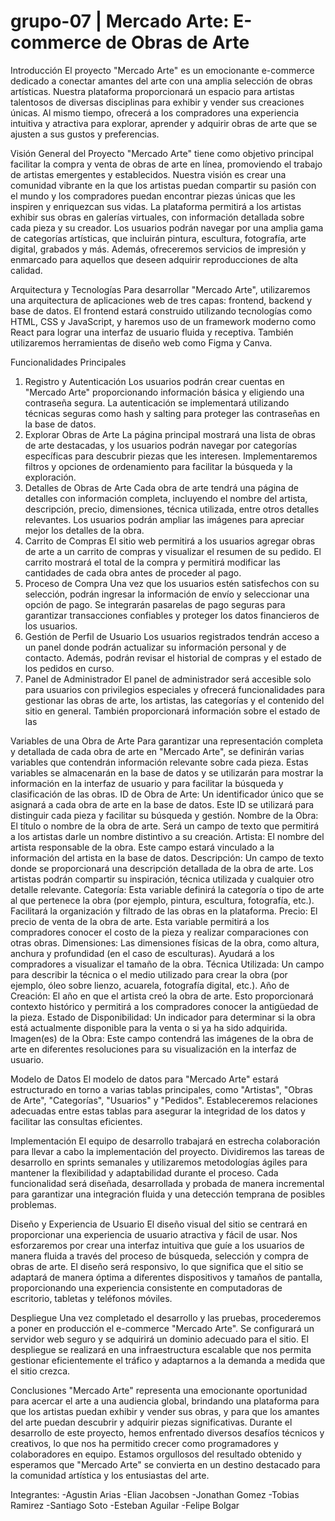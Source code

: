 # grupo-07 | Mercado Arte: E-commerce de Obras de Arte

Introducción
El proyecto "Mercado Arte" es un emocionante e-commerce dedicado a conectar amantes del arte con una amplia selección de obras artísticas. Nuestra plataforma proporcionará un espacio para artistas talentosos de diversas disciplinas para exhibir y vender sus creaciones únicas. Al mismo tiempo, ofrecerá a los compradores una experiencia intuitiva y atractiva para explorar, aprender y adquirir obras de arte que se ajusten a sus gustos y preferencias.

Visión General del Proyecto
"Mercado Arte" tiene como objetivo principal facilitar la compra y venta de obras de arte en línea, promoviendo el trabajo de artistas emergentes y establecidos. Nuestra visión es crear una comunidad vibrante en la que los artistas puedan compartir su pasión con el mundo y los compradores puedan encontrar piezas únicas que les inspiren y enriquezcan sus vidas.
La plataforma permitirá a los artistas exhibir sus obras en galerías virtuales, con información detallada sobre cada pieza y su creador. Los usuarios podrán navegar por una amplia gama de categorías artísticas, que incluirán pintura, escultura, fotografía, arte digital, grabados y más. Además, ofreceremos servicios de impresión y enmarcado para aquellos que deseen adquirir reproducciones de alta calidad.

Arquitectura y Tecnologías
Para desarrollar "Mercado Arte", utilizaremos una arquitectura de aplicaciones web de tres capas: frontend, backend y base de datos. El frontend estará construido utilizando tecnologías como HTML, CSS y JavaScript, y haremos uso de un framework moderno como React para lograr una interfaz de usuario fluida y receptiva.
También utilizaremos herramientas de diseño web como Figma y Canva.





Funcionalidades Principales
1. Registro y Autenticación
Los usuarios podrán crear cuentas en "Mercado Arte" proporcionando información básica y eligiendo una contraseña segura. La autenticación se implementará utilizando técnicas seguras como hash y salting para proteger las contraseñas en la base de datos.
2. Explorar Obras de Arte
La página principal mostrará una lista de obras de arte destacadas, y los usuarios podrán navegar por categorías específicas para descubrir piezas que les interesen. Implementaremos filtros y opciones de ordenamiento para facilitar la búsqueda y la exploración.
3. Detalles de Obras de Arte
Cada obra de arte tendrá una página de detalles con información completa, incluyendo el nombre del artista, descripción, precio, dimensiones, técnica utilizada, entre otros detalles relevantes. Los usuarios podrán ampliar las imágenes para apreciar mejor los detalles de la obra.
4. Carrito de Compras
El sitio web permitirá a los usuarios agregar obras de arte a un carrito de compras y visualizar el resumen de su pedido. El carrito mostrará el total de la compra y permitirá modificar las cantidades de cada obra antes de proceder al pago.
5. Proceso de Compra
Una vez que los usuarios estén satisfechos con su selección, podrán ingresar la información de envío y seleccionar una opción de pago. Se integrarán pasarelas de pago seguras para garantizar transacciones confiables y proteger los datos financieros de los usuarios.
6. Gestión de Perfil de Usuario
Los usuarios registrados tendrán acceso a un panel donde podrán actualizar su información personal y de contacto. Además, podrán revisar el historial de compras y el estado de los pedidos en curso.
7. Panel de Administrador
El panel de administrador será accesible solo para usuarios con privilegios especiales y ofrecerá funcionalidades para gestionar las obras de arte, los artistas, las categorías y el contenido del sitio en general. También proporcionará información sobre el estado de las 

Variables de una Obra de Arte
Para garantizar una representación completa y detallada de cada obra de arte en "Mercado Arte", se definirán varias variables que contendrán información relevante sobre cada pieza. Estas variables se almacenarán en la base de datos y se utilizarán para mostrar la información en la interfaz de usuario y para facilitar la búsqueda y clasificación de las obras.
ID de Obra de Arte:
Un identificador único que se asignará a cada obra de arte en la base de datos. Este ID se utilizará para distinguir cada pieza y facilitar su búsqueda y gestión.
Nombre de la Obra:
El título o nombre de la obra de arte. Será un campo de texto que permitirá a los artistas darle un nombre distintivo a su creación.
Artista:
El nombre del artista responsable de la obra. Este campo estará vinculado a la información del artista en la base de datos.
Descripción:
Un campo de texto donde se proporcionará una descripción detallada de la obra de arte. Los artistas podrán compartir su inspiración, técnica utilizada y cualquier otro detalle relevante.
Categoría:
Esta variable definirá la categoría o tipo de arte al que pertenece la obra (por ejemplo, pintura, escultura, fotografía, etc.). Facilitará la organización y filtrado de las obras en la plataforma.
Precio:
El precio de venta de la obra de arte. Esta variable permitirá a los compradores conocer el costo de la pieza y realizar comparaciones con otras obras.
Dimensiones:
Las dimensiones físicas de la obra, como altura, anchura y profundidad (en el caso de esculturas). Ayudará a los compradores a visualizar el tamaño de la obra.
Técnica Utilizada:
Un campo para describir la técnica o el medio utilizado para crear la obra (por ejemplo, óleo sobre lienzo, acuarela, fotografía digital, etc.).
Año de Creación:
El año en que el artista creó la obra de arte. Esto proporcionará contexto histórico y permitirá a los compradores conocer la antigüedad de la pieza.
Estado de Disponibilidad:
Un indicador para determinar si la obra está actualmente disponible para la venta o si ya ha sido adquirida.
Imagen(es) de la Obra:
Este campo contendrá las imágenes de la obra de arte en diferentes resoluciones para su visualización en la interfaz de usuario.

Modelo de Datos
El modelo de datos para "Mercado Arte" estará estructurado en torno a varias tablas principales, como "Artistas", "Obras de Arte", "Categorías", "Usuarios" y "Pedidos". Estableceremos relaciones adecuadas entre estas tablas para asegurar la integridad de los datos y facilitar las consultas eficientes.

Implementación
El equipo de desarrollo trabajará en estrecha colaboración para llevar a cabo la implementación del proyecto. Dividiremos las tareas de desarrollo en sprints semanales y utilizaremos metodologías ágiles para mantener la flexibilidad y adaptabilidad durante el proceso.
Cada funcionalidad será diseñada, desarrollada y probada de manera incremental para garantizar una integración fluida y una detección temprana de posibles problemas.

Diseño y Experiencia de Usuario
El diseño visual del sitio se centrará en proporcionar una experiencia de usuario atractiva y fácil de usar. Nos esforzaremos por crear una interfaz intuitiva que guíe a los usuarios de manera fluida a través del proceso de búsqueda, selección y compra de obras de arte.
El diseño será responsivo, lo que significa que el sitio se adaptará de manera óptima a diferentes dispositivos y tamaños de pantalla, proporcionando una experiencia consistente en computadoras de escritorio, tabletas y teléfonos móviles.

Despliegue
Una vez completado el desarrollo y las pruebas, procederemos a poner en producción el e-commerce "Mercado Arte". Se configurará un servidor web seguro y se adquirirá un dominio adecuado para el sitio.
El despliegue se realizará en una infraestructura escalable que nos permita gestionar eficientemente el tráfico y adaptarnos a la demanda a medida que el sitio crezca.



Conclusiones
"Mercado Arte" representa una emocionante oportunidad para acercar el arte a una audiencia global, brindando una plataforma para que los artistas puedan exhibir y vender sus obras, y para que los amantes del arte puedan descubrir y adquirir piezas significativas.
Durante el desarrollo de este proyecto, hemos enfrentado diversos desafíos técnicos y creativos, lo que nos ha permitido crecer como programadores y colaboradores en equipo. Estamos orgullosos del resultado obtenido y esperamos que "Mercado Arte" se convierta en un destino destacado para la comunidad artística y los entusiastas del arte.

Integrantes:
	-Agustin Arias
	-Elian Jacobsen
	-Jonathan Gomez
	-Tobias Ramirez
	-Santiago Soto
	-Esteban Aguilar
	-Felipe Bolgar

